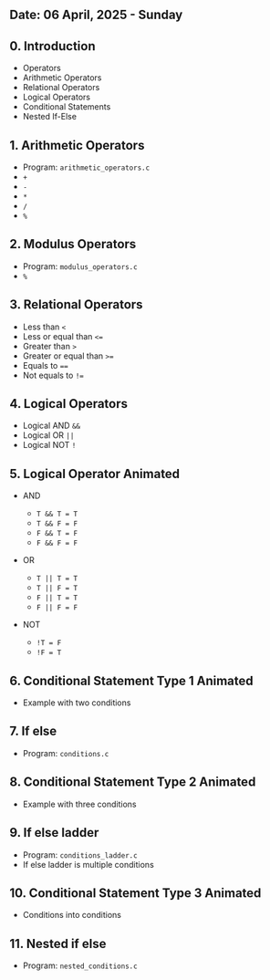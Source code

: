 ## Date: 06 April, 2025 - Sunday

## 0. Introduction
- Operators
- Arithmetic Operators
- Relational Operators
- Logical Operators
- Conditional Statements
- Nested If-Else

## 1. Arithmetic Operators
- Program: `arithmetic_operators.c`
- `+`
- `-`
- `*`
- `/`
- `%`

## 2. Modulus Operators
- Program: `modulus_operators.c`
- `%`

## 3. Relational Operators
- Less than `<`
- Less or equal than `<=`
- Greater than `>`
- Greater or equal than `>=`
- Equals to `==`
- Not equals to `!=`

## 4. Logical Operators
- Logical AND `&&`
- Logical OR `||`
- Logical NOT `!`

## 5. Logical Operator Animated
- AND
    - `T && T = T`
    - `T && F = F`
    - `F && T = F`
    - `F && F = F`

- OR 
    - `T || T = T`
    - `T || F = T`
    - `F || T = T`
    - `F || F = F`

- NOT
    - `!T = F`
    - `!F = T`

## 6. Conditional Statement Type 1 Animated
- Example with two conditions

## 7. If else
- Program: `conditions.c`

## 8. Conditional Statement Type 2 Animated
- Example with three conditions

## 9. If else ladder
- Program: `conditions_ladder.c`
- If else ladder is multiple conditions

## 10. Conditional Statement Type 3 Animated
- Conditions into conditions

## 11. Nested if else
- Program: `nested_conditions.c`